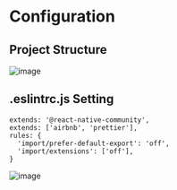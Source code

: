 # Configuration

## Project Structure

![image](https://github.com/iJaeDragon/React-Native/assets/66985977/5abbfd54-0d33-4fbc-babb-814d23471eaa)

## .eslintrc.js Setting

```
extends: '@react-native-community',
extends: ['airbnb', 'prettier'],
rules: {
  'import/prefer-default-export': 'off',
  'import/extensions': ['off'],
}
```

![image](https://github.com/iJaeDragon/React-Native/assets/66985977/051e8e31-2afe-4cc7-b0c4-c2fe38ec903c)
